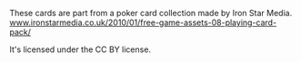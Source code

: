 These cards are part from a poker card collection made by Iron Star Media.
www.ironstarmedia.co.uk/2010/01/free-game-assets-08-playing-card-pack/

It's licensed under the CC BY license.
